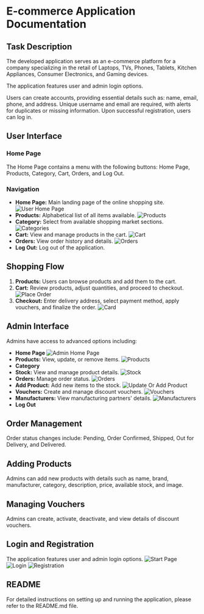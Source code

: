 # E-commerce Application Documentation

## Task Description
The developed application serves as an e-commerce platform for a company specializing in the retail of Laptops, TVs, Phones, Tablets, Kitchen Appliances, Consumer Electronics, and Gaming devices.

The application features user and admin login options.

Users can create accounts, providing essential details such as: name, email, phone, and address. Unique username and email are required, with alerts for duplicates or missing information. Upon successful registration, users can log in.

## User Interface
### Home Page
The Home Page contains a menu with the following buttons: Home Page, Products, Category, Cart, Orders, and Log Out.

### Navigation
- **Home Page:** Main landing page of the online shopping site.
![User Home Page](screenshots/user-home-page.png)
- **Products:** Alphabetical list of all items available.
![Products](screenshots/products.png)
- **Category:** Select from available shopping market sections.
![Categories](screenshots/categories.png)
- **Cart:** View and manage products in the cart.
![Cart](screenshots/cart.png)
- **Orders:** View order history and details.
![Orders](screenshots/orders..png)
- **Log Out:** Log out of the application.

## Shopping Flow
1. **Products:** Users can browse products and add them to the cart.
2. **Cart:** Review products, adjust quantities, and proceed to checkout.
![Place Order](screenshots/place-order.png)
3. **Checkout:** Enter delivery address, select payment method, apply vouchers, and finalize the order.
![Card](screenshots/card.png)

## Admin Interface
Admins have access to advanced options including:
- **Home Page**
![Admin Home Page](screenshots/admin-home-page.png)
- **Products:** View, update, or remove items.
![Products](screenshots/admin-products.png)
- **Category**
- **Stock:** View and manage product details.
![Stock](screenshots/stock.png)
- **Orders:** Manage order status.
![Orders](screenshots/admin-orders.png)
- **Add Product:** Add new items to the stock.
![Update Or Add Product](screenshots/update-product.png)
- **Vouchers:** Create and manage discount vouchers.
![Vouchers](screenshots/vouchers.png)
- **Manufacturers:** View manufacturing partners' details.
![Manufacturers](screenshots/manufacturers.png)
- **Log Out**

## Order Management
Order status changes include: Pending, Order Confirmed, Shipped, Out for Delivery, and Delivered.

## Adding Products
Admins can add new products with details such as name, brand, manufacturer, category, description, price, available stock, and image.

## Managing Vouchers
Admins can create, activate, deactivate, and view details of discount vouchers.

## Login and Registration
The application features user and admin login options.
![Start Page](screenshots/start-page.png)
![Login](screenshots/user-login.png)
![Registration](screenshots/registration.png)

## README
For detailed instructions on setting up and running the application, please refer to the README.md file.

